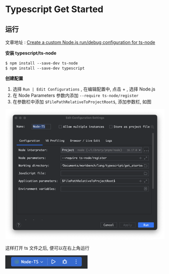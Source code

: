 # Typescript Get Started

## 运行

文章地址 : [Create a custom Node.js run/debug configuration for ts-node](https://www.jetbrains.com/help/webstorm/running-and-debugging-typescript.html#ws_ts_run_debug_directly_ceate_node_config)

**安装 typescript/ts-node**

```
$ npm install --save-dev ts-node
$ npm install --save-dev typescript
```

**创建配置**

1. 选择 `Run | Edit Configurations` , 在编辑配置中, 点击 + , 选择 Node.js
2. 在 Node Parameters 参数内添加 `--require ts-node/register`
3. 在参数栏中添加 `$FilePathRelativeToProjectRoot$`, 添加参数栏, 如图

![配置](assets/images/readme-dialog.png)

这样打开 ts 文件之后, 便可以在右上角运行

![运行](assets/images/readme-run.png)
